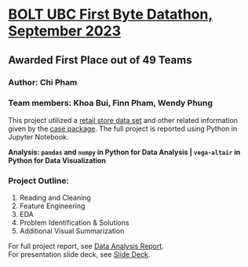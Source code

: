 # [BOLT UBC First Byte Datathon, September 2023](https://www.instagram.com/bolt.ubc/)
## Awarded First Place out of 49 Teams
### Author: Chi Pham
### Team members: Khoa Bui, Finn Pham, Wendy Phung

This project utilized a [retail store data set](https://github.com/lanchiphamm/BOLT-SEP-2023/blob/main/dataset.csv) and other related information given by the [case package](https://github.com/lanchiphamm/BOLT-SEP-2023/blob/main/case_package.pdf). The full project is reported using Python in Jupyter Notebook.

**Analysis: `pandas` and `numpy` in Python for Data Analysis | `vega-altair` in Python for Data Visualization**

### Project Outline: 

1. Reading and Cleaning  
2. Feature Engineering  
3. EDA   
4. Problem Identification & Solutions   
5. Additional Visual Summarization  

For full project report, see [Data Analysis Report](https://github.com/lanchiphamm/BOLT-SEP-2023/blob/main/analysis_report.ipynb).  
For presentation slide deck, see [Slide Deck](https://github.com/lanchiphamm/BOLT-SEP-2023/blob/main/Team%20%3C21%3E.pdf).
